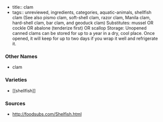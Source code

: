 - title:: clam
- tags:: unreviewed, ingredients, categories, aquatic-animals, shellfish
clam (See also pismo clam, soft-shell clam, razor clam, Manila clam, hard-shell clam, bar clam, and geoduck clam) Substitutes: mussel OR cockle OR abalone (tenderize first) OR scallop Storage: Unopened canned clams can be stored for up to a year in a dry, cool place. Once opened, it will keep for up to two days if you wrap it well and refrigerate it.

### Other Names

* clam

### Varieties

* [[shellfish]]

### Sources
* http://foodsubs.com/Shelfish.html

